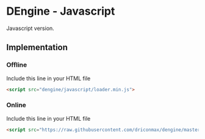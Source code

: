 # DEngine - Javascript

Javascript version.

## Implementation

### Offline

Include this line in your HTML file
```markdown
<script src="dengine/javascript/loader.min.js">
```

### Online

Include this line in your HTML file
```markdown
<script src="https://raw.githubusercontent.com/driconmax/dengine/master/Javascript/loader.min.js">
```
